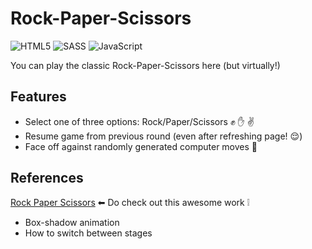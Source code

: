# Rock-Paper-Scissors
<img alt="HTML5" src="https://img.shields.io/badge/html5-%23E34F26.svg?style=for-the-badge&logo=html5&logoColor=white"/> <img alt="SASS" src="https://img.shields.io/badge/SASS-hotpink.svg?style=for-the-badge&logo=SASS&logoColor=white"/> 
<img alt="JavaScript" src="https://img.shields.io/badge/javascript-%23323330.svg?style=for-the-badge&logo=javascript&logoColor=%23F7DF1E"/>

You can play the classic Rock-Paper-Scissors here (but virtually!)

## Features
* Select one of three options: Rock/Paper/Scissors :fist: :raised_hand: :v:
* Resume game from previous round (even after refreshing page! :relieved:)
* Face off against randomly generated computer moves :robot:

## References
[Rock Paper Scissors](https://github.com/JepardMay/rock-paper-scissors-lizard-spock)  ⬅ Do check out this awesome work ❕
- Box-shadow animation
- How to switch between stages
